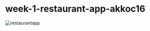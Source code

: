 # week-1-restaurant-app-akkoc16
![restaurantapp](https://user-images.githubusercontent.com/32218770/84907819-5420d700-b0bc-11ea-91db-25b4802411f5.PNG)
